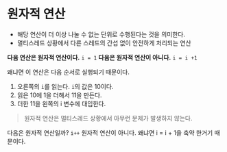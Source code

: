 # 원자적 연산 
- 해당 연산이 더 이상 나눌 수 없는 단위로 수행된다는 것을 의미한다. 
- 멀티스레드 상황에서 다른 스레드의 간섭 없이 안전하게 처리되는 연산

**다음 연산은 원자적 연산이다.**
`i = 1`
**다음은 원자적 연산이 아니다.**
`i = i +1`

왜냐면 이 연산은 다음 순서로 실행되기 때문이다. 
1. 오른쪽의 `i`를 읽는다. `i`의 값은 10이다.
2. 읽은 10에 1을 더해서 11을 만든다.
3. 더한 11을 왼쪽의 i 변수에 대입한다.

> 원자적 연산은 멀티스레드 상황에서 아무런 문제가 발생하지 않는다.

다음은 원자적 연산일까? 
`i++`
원자적 연산이 아니다. 왜냐면 i = i + 1을 축약 한거기 때문이다.